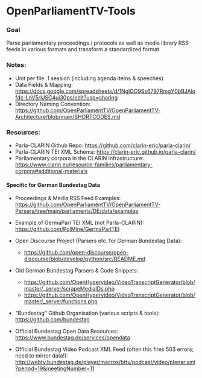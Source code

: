 # OpenParliamentTV-Tools

### Goal

Parse parliamentary proceedings / protocols as well as media library RSS feeds in various formats and transform a standardized format.

### Notes:
* Unit per file: 1 session (including agenda items & speeches)
* Data Fields & Mapping:
https://docs.google.com/spreadsheets/d/1NglOO9Ss6797RmgY0bBJAlqfdc-LnV5rIJSC4ui30ps/edit?usp=sharing
* Directory Naming Convention:
https://github.com/OpenParliamentTV/OpenParliamentTV-Architecture/blob/main/SHORTCODES.md

### Resources:

* Parla-CLARIN Github Repo:
https://github.com/clarin-eric/parla-clarin/
* Parla-CLARIN TEI XML Schema:
https://clarin-eric.github.io/parla-clarin/
*  Parliamentary corpora in the CLARIN infrastructure:
https://www.clarin.eu/resource-families/parliamentary-corpora#additional-materials

#### Specific for German Bundestag Data

* Proceedings & Media RSS Feed Examples: https://github.com/OpenParliamentTV/OpenParliamentTV-Parsers/tree/main/parliaments/DE/data/examples

* Example of GermaParl TEI XML (not Parla-CLARIN):
https://github.com/PolMine/GermaParlTEI
* Open Discourse Project (Parsers etc. for German Bundestag Data):
	* https://github.com/open-discourse/open-discourse/blob/develop/python/src/README.md
* Old German Bundestag Parsers & Code Snippets:
	* https://github.com/OpenHypervideo/VideoTranscriptGenerator/blob/master/_server/scrapeMediaIDs.php
	* https://github.com/OpenHypervideo/VideoTranscriptGenerator/blob/master/_server/functions.php
* "Bundestag" Github Organisation (various scripts & tools):
https://github.com/bundestag
* Official Bundestag Open Data Resources:
https://www.bundestag.de/services/opendata
* Official Bundestag Video Podcast XML Feed (often this fires 503 errors; need to mirror data!):
http://webtv.bundestag.de/player/macros/bttv/podcast/video/plenar.xml?period=19&meetingNumber=11
